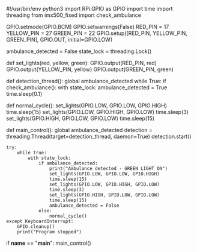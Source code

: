 #!/usr/bin/env python3
import RPi.GPIO as GPIO
import time
import threading
from imx500_fixed import check_ambulance

GPIO.setmode(GPIO.BCM)
GPIO.setwarnings(False)
RED_PIN = 17
YELLOW_PIN = 27
GREEN_PIN = 22
GPIO.setup([RED_PIN, YELLOW_PIN, GREEN_PIN], GPIO.OUT, initial=GPIO.LOW)

ambulance_detected = False
state_lock = threading.Lock()

def set_lights(red, yellow, green):
    GPIO.output(RED_PIN, red)
    GPIO.output(YELLOW_PIN, yellow)
    GPIO.output(GREEN_PIN, green)

def detection_thread():
    global ambulance_detected
    while True:
        if check_ambulance():
            with state_lock:
                ambulance_detected = True
        time.sleep(0.1)

def normal_cycle():
    set_lights(GPIO.LOW, GPIO.LOW, GPIO.HIGH)
    time.sleep(15)
    set_lights(GPIO.LOW, GPIO.HIGH, GPIO.LOW)
    time.sleep(3)
    set_lights(GPIO.HIGH, GPIO.LOW, GPIO.LOW)
    time.sleep(15)

def main_control():
    global ambulance_detected
    detection = threading.Thread(target=detection_thread, daemon=True)
    detection.start()

    try:
        while True:
            with state_lock:
                if ambulance_detected:
                    print("Ambulance detected - GREEN LIGHT ON")
                    set_lights(GPIO.LOW, GPIO.LOW, GPIO.HIGH)
                    time.sleep(15)
                    set_lights(GPIO.LOW, GPIO.HIGH, GPIO.LOW)
                    time.sleep(3)
                    set_lights(GPIO.HIGH, GPIO.LOW, GPIO.LOW)
                    time.sleep(15)
                    ambulance_detected = False
                else:
                    normal_cycle()
    except KeyboardInterrupt:
        GPIO.cleanup()
        print("Program stopped")

if __name__ == "__main__":
    main_control()
